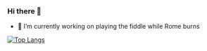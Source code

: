### Hi there 👋

- 🔭 I’m currently working on playing the fiddle while Rome burns


[![Top Langs](https://github-readme-stats.vercel.app/api/top-langs/?username=grantmacken&layout=compact)](https://github.com/grantmacken/github-readme-stats)

<!--
**grantmacken/grantmacken** is a ✨ _special_ ✨ repository because its `README.md` (this file) appears on your GitHub profile.

Here are some ideas to get you started:

- 🔭 I’m currently working on ...
- 🌱 I’m currently learning ...
- 👯 I’m looking to collaborate on ...
- 🤔 I’m looking for help with ...
- 💬 Ask me about ...
- 📫 How to reach me: ...
- 😄 Pronouns: ...
- ⚡ Fun fact: ...
-->
